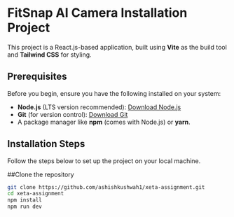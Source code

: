 # FitSnap AI Camera Installation Project

This project is a React.js-based application, built using **Vite** as the build tool and **Tailwind CSS** for styling.

## Prerequisites

Before you begin, ensure you have the following installed on your system:

- **Node.js** (LTS version recommended): [Download Node.js](https://nodejs.org/)
- **Git** (for version control): [Download Git](https://git-scm.com/)
- A package manager like **npm** (comes with Node.js) or **yarn**.

## Installation Steps

Follow the steps below to set up the project on your local machine.

##Clone the repository

   ```bash
   git clone https://github.com/ashishkushwah1/xeta-assignment.git
   cd xeta-assignment
   npm install
   npm run dev

